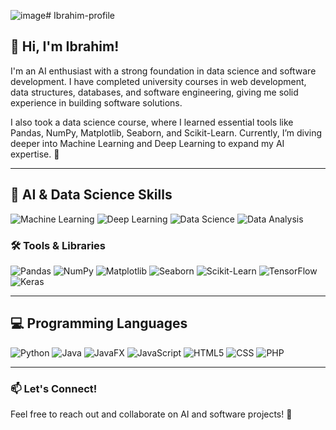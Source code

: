 ![image](https://github.com/user-attachments/assets/bdb13869-c343-44e9-9126-7adbab8186a1)# Ibrahim-profile
## 👋 Hi, I'm Ibrahim!
I'm an AI enthusiast with a strong foundation in data science and software development. I have completed university courses in web development, data structures, databases, and software engineering, giving me solid experience in building software solutions.

I also took a data science course, where I learned essential tools like Pandas, NumPy, Matplotlib, Seaborn, and Scikit-Learn. Currently, I’m diving deeper into Machine Learning and Deep Learning to expand my AI expertise. 🚀

---

## 🧠 AI & Data Science Skills
![Machine Learning](https://img.shields.io/badge/Machine%20Learning-%231572B6.svg?style=flat&logo=ml&logoColor=white)
![Deep Learning](https://img.shields.io/badge/Deep%20Learning-%231572B6.svg?style=flat&logo=dl&logoColor=white)
![Data Science](https://img.shields.io/badge/Data%20Science-%231572B6.svg?style=flat&logo=data-science&logoColor=white)
![Data Analysis](https://img.shields.io/badge/Data%20Analysis-%231572B6.svg?style=flat&logo=analytics&logoColor=white)

### 🛠 Tools & Libraries
![Pandas](https://img.shields.io/badge/Pandas-%231572B6.svg?style=flat&logo=pandas&logoColor=white)
![NumPy](https://img.shields.io/badge/NumPy-%23013243.svg?style=flat&logo=numpy)
![Matplotlib](https://img.shields.io/badge/Matplotlib-%23F37626.svg?style=flat&logo=python)
![Seaborn](https://img.shields.io/badge/Seaborn-%231572B6.svg?style=flat&logo=python)
![Scikit-Learn](https://img.shields.io/badge/Scikit--Learn-%23F7931E.svg?style=flat&logo=scikit-learn)
![TensorFlow](https://img.shields.io/badge/TensorFlow-%23FF6F00.svg?style=flat&logo=tensorflow)
![Keras](https://img.shields.io/badge/Keras-%23D00000.svg?style=flat&logo=keras&logoColor=white)

---

## 💻 Programming Languages
![Python](https://img.shields.io/badge/Python-%231572B6.svg?style=flat&logo=python&logoColor=white)
![Java](https://img.shields.io/badge/Java-%23ED8B00.svg?style=flat&logo=openjdk)
![JavaFX](https://img.shields.io/badge/JavaFX-%231572B6.svg?style=flat&logo=java&logoColor=white)
![JavaScript](https://img.shields.io/badge/JavaScript-%23F7DF1E.svg?style=flat&logo=javascript&logoColor=black)
![HTML5](https://img.shields.io/badge/HTML5-%23E34F26.svg?style=flat&logo=html5&logoColor=white)
![CSS](https://img.shields.io/badge/CSS-%231572B6.svg?style=flat&logo=css3)
![PHP](https://img.shields.io/badge/PHP-%23777BB4.svg?style=flat&logo=php&logoColor=white)

---

### 📫 Let's Connect!
Feel free to reach out and collaborate on AI and software projects! 🚀
